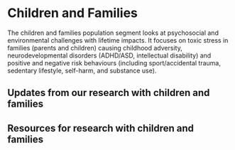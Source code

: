 # Children and Families
The children and families population segment looks at psychosocial and environmental challenges with lifetime impacts. It focuses on toxic stress in families (parents and children) causing childhood adversity, neurodevelopmental disorders (ADHD/ASD, intellectual disability) and positive and negative risk behaviours (including sport/accidental trauma, sedentary lifestyle, self-harm, and substance use).

## Updates from our research with children and families

## Resources for research with children and families
